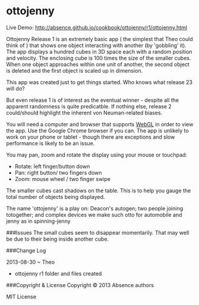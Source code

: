 ottojenny
=========

Live Demo: http://absence.github.io/cookbook/ottojenny/r1/ottojenny.html

Ottojenny Release 1 is an extremely basic app ( the simplest that Theo could think of ) that 
shows one object interacting with another (by 'gobbling' it). 
The app displays a hundred cubes in 3D space each with a random position and velocity. 
The enclosing cube is 100 times the size of the smaller cubes.
When one object approaches within one unit of another, the second object is deleted and the first object is scaled up in dimension.

This app was created just to get things started. Who knows what release 23 will do? 

But even release 1 is of interest as the eventual winner - despite all the apparent randomness is quite predicatble. 
If nothing else, release 2 could/should highlight the inherent von Neuman-related biases.

You will need a computer and browser that supports [WebGL](http://get.webgl.org/) in order to view the app. Use the Google Chrome browser if you can.
The app is unlikely to work on your phone or tablet - though there are exceptions and slow performance is likely to be an issue.

You may pan, zoom and rotate the display using your mouse or touchpad:
* Rotate: left finger/button down
* Pan: right button/ two fingers down
* Zoom: mouse wheel / two finger swipe

The smaller cubes cast shadows on the table. This is to help you gauge the total number of objects being displayed. 

The name 'ottojenny' is a play on: Deacon's autogen; two people joining totogether; and complex devices we make such otto for automobile and jenny as in spinning-jenny

###Issues
The small cubes seem to disappear momentarily. That may well be due to their being inside another cube.


###Change Log

2013-08-30 ~ Theo
* ottojenny r1 folder and files created

 
###Copyright & License
Copyright &copy; 2013 Absence authors

MIT License
